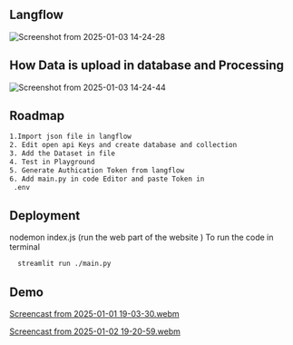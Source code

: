 ## Langflow 
![Screenshot from 2025-01-03 14-24-28](https://github.com/user-attachments/assets/5a378722-53e7-4fc8-81a6-0c041b719389)
## How Data is upload in database and Processing 
![Screenshot from 2025-01-03 14-24-44](https://github.com/user-attachments/assets/4a434c99-a49f-4f9c-b49e-988dfed8c882)


## Roadmap

```bash
1.Import json file in langflow
2. Edit open api Keys and create database and collection
3. Add the Dataset in file
4. Test in Playground
5. Generate Authication Token from langflow
6. Add main.py in code Editor and paste Token in
 .env
```

## Deployment
nodemon index.js (run the web part of the  website )
To run the code in terminal

```bash
  streamlit run ./main.py
```
## Demo 
[Screencast from 2025-01-01 19-03-30.webm](https://github.com/user-attachments/assets/667334fe-eb37-4276-a92e-2ab269fed790)

[Screencast from 2025-01-02 19-20-59.webm](https://github.com/user-attachments/assets/9c10f3cc-4cc0-4375-bbba-ee08d4b7a075)

